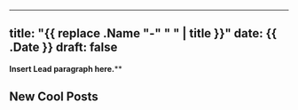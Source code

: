 


---
title: "{{ replace .Name "-" " " | title }}"
date: {{ .Date }}
draft: false
---

**Insert Lead paragraph here.****

## New Cool Posts

